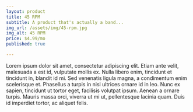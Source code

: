 ```yaml
---
layout: product
title: 45 RPM
subtitle: A product that's actually a band...
img_url: /assets/img/45-rpm.jpg
img_alt: 45 RPM
price: $4.99/mo
published: true

---
```

Lorem ipsum dolor sit amet, consectetur adipiscing elit. Etiam ante velit, malesuada a est id, vulputate mollis ex. Nulla libero enim, tincidunt et tincidunt in, blandit id mi. Sed venenatis ligula magna, a condimentum enim scelerisque et. Phasellus a turpis in nisl ultrices ornare id in leo. Nunc ex sapien, tincidunt ut tortor eget, facilisis volutpat ipsum. Aenean a ornare turpis. Mauris massa orci, viverra ut mi ut, pellentesque lacinia quam. Duis id imperdiet tortor, ac aliquet felis.
